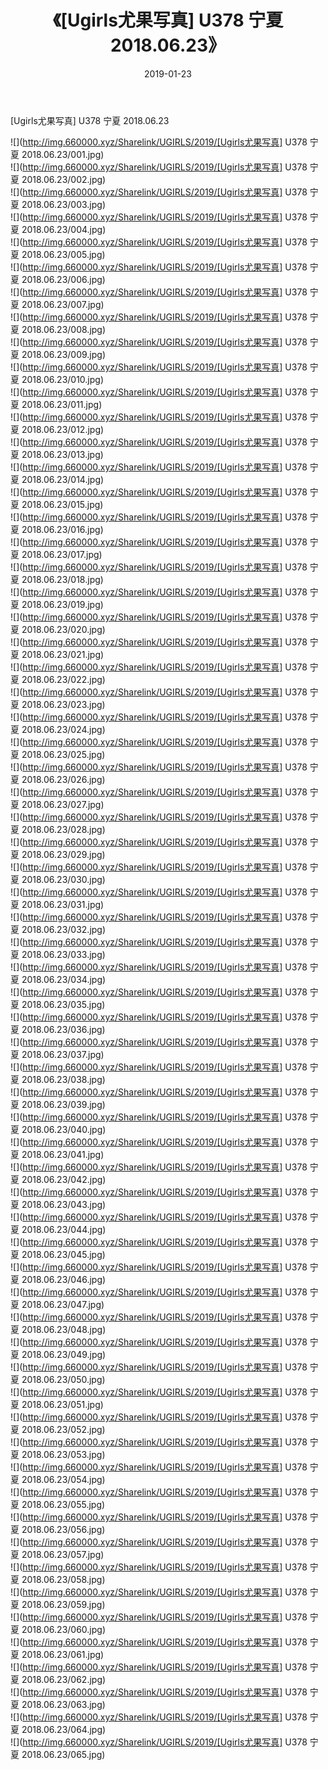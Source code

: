 ﻿---
layout: post
title:  《[Ugirls尤果写真] U378 宁夏 2018.06.23》
date:   2019-01-23
img: http://img.660000.xyz/Sharelink/UGIRLS/2019/[Ugirls尤果写真] U378 宁夏 2018.06.23/000.jpg
categories: [美女, 清纯, 唯美]
---

[Ugirls尤果写真] U378 宁夏 2018.06.23

 ![](http://img.660000.xyz/Sharelink/UGIRLS/2019/[Ugirls尤果写真] U378 宁夏 2018.06.23/001.jpg) <br>![](http://img.660000.xyz/Sharelink/UGIRLS/2019/[Ugirls尤果写真] U378 宁夏 2018.06.23/002.jpg) <br>![](http://img.660000.xyz/Sharelink/UGIRLS/2019/[Ugirls尤果写真] U378 宁夏 2018.06.23/003.jpg) <br>![](http://img.660000.xyz/Sharelink/UGIRLS/2019/[Ugirls尤果写真] U378 宁夏 2018.06.23/004.jpg) <br>![](http://img.660000.xyz/Sharelink/UGIRLS/2019/[Ugirls尤果写真] U378 宁夏 2018.06.23/005.jpg) <br>![](http://img.660000.xyz/Sharelink/UGIRLS/2019/[Ugirls尤果写真] U378 宁夏 2018.06.23/006.jpg) <br>![](http://img.660000.xyz/Sharelink/UGIRLS/2019/[Ugirls尤果写真] U378 宁夏 2018.06.23/007.jpg) <br>![](http://img.660000.xyz/Sharelink/UGIRLS/2019/[Ugirls尤果写真] U378 宁夏 2018.06.23/008.jpg) <br>![](http://img.660000.xyz/Sharelink/UGIRLS/2019/[Ugirls尤果写真] U378 宁夏 2018.06.23/009.jpg) <br>![](http://img.660000.xyz/Sharelink/UGIRLS/2019/[Ugirls尤果写真] U378 宁夏 2018.06.23/010.jpg) <br>![](http://img.660000.xyz/Sharelink/UGIRLS/2019/[Ugirls尤果写真] U378 宁夏 2018.06.23/011.jpg) <br>![](http://img.660000.xyz/Sharelink/UGIRLS/2019/[Ugirls尤果写真] U378 宁夏 2018.06.23/012.jpg) <br>![](http://img.660000.xyz/Sharelink/UGIRLS/2019/[Ugirls尤果写真] U378 宁夏 2018.06.23/013.jpg) <br>![](http://img.660000.xyz/Sharelink/UGIRLS/2019/[Ugirls尤果写真] U378 宁夏 2018.06.23/014.jpg) <br>![](http://img.660000.xyz/Sharelink/UGIRLS/2019/[Ugirls尤果写真] U378 宁夏 2018.06.23/015.jpg) <br>![](http://img.660000.xyz/Sharelink/UGIRLS/2019/[Ugirls尤果写真] U378 宁夏 2018.06.23/016.jpg) <br>![](http://img.660000.xyz/Sharelink/UGIRLS/2019/[Ugirls尤果写真] U378 宁夏 2018.06.23/017.jpg) <br>![](http://img.660000.xyz/Sharelink/UGIRLS/2019/[Ugirls尤果写真] U378 宁夏 2018.06.23/018.jpg) <br>![](http://img.660000.xyz/Sharelink/UGIRLS/2019/[Ugirls尤果写真] U378 宁夏 2018.06.23/019.jpg) <br>![](http://img.660000.xyz/Sharelink/UGIRLS/2019/[Ugirls尤果写真] U378 宁夏 2018.06.23/020.jpg) <br>![](http://img.660000.xyz/Sharelink/UGIRLS/2019/[Ugirls尤果写真] U378 宁夏 2018.06.23/021.jpg) <br>![](http://img.660000.xyz/Sharelink/UGIRLS/2019/[Ugirls尤果写真] U378 宁夏 2018.06.23/022.jpg) <br>![](http://img.660000.xyz/Sharelink/UGIRLS/2019/[Ugirls尤果写真] U378 宁夏 2018.06.23/023.jpg) <br>![](http://img.660000.xyz/Sharelink/UGIRLS/2019/[Ugirls尤果写真] U378 宁夏 2018.06.23/024.jpg) <br>![](http://img.660000.xyz/Sharelink/UGIRLS/2019/[Ugirls尤果写真] U378 宁夏 2018.06.23/025.jpg) <br>![](http://img.660000.xyz/Sharelink/UGIRLS/2019/[Ugirls尤果写真] U378 宁夏 2018.06.23/026.jpg) <br>![](http://img.660000.xyz/Sharelink/UGIRLS/2019/[Ugirls尤果写真] U378 宁夏 2018.06.23/027.jpg) <br>![](http://img.660000.xyz/Sharelink/UGIRLS/2019/[Ugirls尤果写真] U378 宁夏 2018.06.23/028.jpg) <br>![](http://img.660000.xyz/Sharelink/UGIRLS/2019/[Ugirls尤果写真] U378 宁夏 2018.06.23/029.jpg) <br>![](http://img.660000.xyz/Sharelink/UGIRLS/2019/[Ugirls尤果写真] U378 宁夏 2018.06.23/030.jpg) <br>![](http://img.660000.xyz/Sharelink/UGIRLS/2019/[Ugirls尤果写真] U378 宁夏 2018.06.23/031.jpg) <br>![](http://img.660000.xyz/Sharelink/UGIRLS/2019/[Ugirls尤果写真] U378 宁夏 2018.06.23/032.jpg) <br>![](http://img.660000.xyz/Sharelink/UGIRLS/2019/[Ugirls尤果写真] U378 宁夏 2018.06.23/033.jpg) <br>![](http://img.660000.xyz/Sharelink/UGIRLS/2019/[Ugirls尤果写真] U378 宁夏 2018.06.23/034.jpg) <br>![](http://img.660000.xyz/Sharelink/UGIRLS/2019/[Ugirls尤果写真] U378 宁夏 2018.06.23/035.jpg) <br>![](http://img.660000.xyz/Sharelink/UGIRLS/2019/[Ugirls尤果写真] U378 宁夏 2018.06.23/036.jpg) <br>![](http://img.660000.xyz/Sharelink/UGIRLS/2019/[Ugirls尤果写真] U378 宁夏 2018.06.23/037.jpg) <br>![](http://img.660000.xyz/Sharelink/UGIRLS/2019/[Ugirls尤果写真] U378 宁夏 2018.06.23/038.jpg) <br>![](http://img.660000.xyz/Sharelink/UGIRLS/2019/[Ugirls尤果写真] U378 宁夏 2018.06.23/039.jpg) <br>![](http://img.660000.xyz/Sharelink/UGIRLS/2019/[Ugirls尤果写真] U378 宁夏 2018.06.23/040.jpg) <br>![](http://img.660000.xyz/Sharelink/UGIRLS/2019/[Ugirls尤果写真] U378 宁夏 2018.06.23/041.jpg) <br>![](http://img.660000.xyz/Sharelink/UGIRLS/2019/[Ugirls尤果写真] U378 宁夏 2018.06.23/042.jpg) <br>![](http://img.660000.xyz/Sharelink/UGIRLS/2019/[Ugirls尤果写真] U378 宁夏 2018.06.23/043.jpg) <br>![](http://img.660000.xyz/Sharelink/UGIRLS/2019/[Ugirls尤果写真] U378 宁夏 2018.06.23/044.jpg) <br>![](http://img.660000.xyz/Sharelink/UGIRLS/2019/[Ugirls尤果写真] U378 宁夏 2018.06.23/045.jpg) <br>![](http://img.660000.xyz/Sharelink/UGIRLS/2019/[Ugirls尤果写真] U378 宁夏 2018.06.23/046.jpg) <br>![](http://img.660000.xyz/Sharelink/UGIRLS/2019/[Ugirls尤果写真] U378 宁夏 2018.06.23/047.jpg) <br>![](http://img.660000.xyz/Sharelink/UGIRLS/2019/[Ugirls尤果写真] U378 宁夏 2018.06.23/048.jpg) <br>![](http://img.660000.xyz/Sharelink/UGIRLS/2019/[Ugirls尤果写真] U378 宁夏 2018.06.23/049.jpg) <br>![](http://img.660000.xyz/Sharelink/UGIRLS/2019/[Ugirls尤果写真] U378 宁夏 2018.06.23/050.jpg) <br>![](http://img.660000.xyz/Sharelink/UGIRLS/2019/[Ugirls尤果写真] U378 宁夏 2018.06.23/051.jpg) <br>![](http://img.660000.xyz/Sharelink/UGIRLS/2019/[Ugirls尤果写真] U378 宁夏 2018.06.23/052.jpg) <br>![](http://img.660000.xyz/Sharelink/UGIRLS/2019/[Ugirls尤果写真] U378 宁夏 2018.06.23/053.jpg) <br>![](http://img.660000.xyz/Sharelink/UGIRLS/2019/[Ugirls尤果写真] U378 宁夏 2018.06.23/054.jpg) <br>![](http://img.660000.xyz/Sharelink/UGIRLS/2019/[Ugirls尤果写真] U378 宁夏 2018.06.23/055.jpg) <br>![](http://img.660000.xyz/Sharelink/UGIRLS/2019/[Ugirls尤果写真] U378 宁夏 2018.06.23/056.jpg) <br>![](http://img.660000.xyz/Sharelink/UGIRLS/2019/[Ugirls尤果写真] U378 宁夏 2018.06.23/057.jpg) <br>![](http://img.660000.xyz/Sharelink/UGIRLS/2019/[Ugirls尤果写真] U378 宁夏 2018.06.23/058.jpg) <br>![](http://img.660000.xyz/Sharelink/UGIRLS/2019/[Ugirls尤果写真] U378 宁夏 2018.06.23/059.jpg) <br>![](http://img.660000.xyz/Sharelink/UGIRLS/2019/[Ugirls尤果写真] U378 宁夏 2018.06.23/060.jpg) <br>![](http://img.660000.xyz/Sharelink/UGIRLS/2019/[Ugirls尤果写真] U378 宁夏 2018.06.23/061.jpg) <br>![](http://img.660000.xyz/Sharelink/UGIRLS/2019/[Ugirls尤果写真] U378 宁夏 2018.06.23/062.jpg) <br>![](http://img.660000.xyz/Sharelink/UGIRLS/2019/[Ugirls尤果写真] U378 宁夏 2018.06.23/063.jpg) <br>![](http://img.660000.xyz/Sharelink/UGIRLS/2019/[Ugirls尤果写真] U378 宁夏 2018.06.23/064.jpg) <br>![](http://img.660000.xyz/Sharelink/UGIRLS/2019/[Ugirls尤果写真] U378 宁夏 2018.06.23/065.jpg) <br>